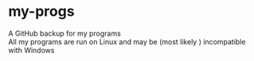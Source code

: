 # my-progs
A GitHub backup for my programs <br>
All my programs are run on Linux and may be (most likely ) incompatible with Windows
